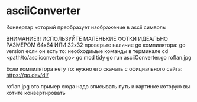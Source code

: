 # asciiConverter
Конвертэр который преобразует изображение в ascii символы 

ВНИМАНИЕ!!! ИСПОЛЬЗУЙТЕ МАЛЕНЬКИЕ ФОТКИ ИДЕАЛЬНО РАЗМЕРОМ 64х64 ИЛИ 32х32 
проверьте наличие go компилятора:
go version
если он есть то:
необходимые команды в терминале 
cd <path/to/asciiconvertor.go>
go mod tidy
go run asciiConverter.go roflan.jpg 

Если компилятора нету то:
нужно его скачать с официального сайта: https://go.dev/dl/

roflan.jpg это пример сюда надо вписывать путь к картинке которую вы хотите конвертировать
